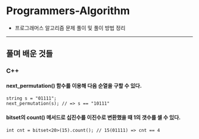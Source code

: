 # Programmers-Algorithm

* 프로그래머스 알고리즘 문제 풀이 및 풀이 방법 정리

--- 

## 풀며 배운 것들

### C++   

#### next_permutation() 함수를 이용해 다음 순열을 구할 수 있다.
```
string s = "01111";
next_permutation(s); // => s == "10111"
```

#### bitset의 count() 메서드로 십진수를 이진수로 변환했을 때 1의 갯수를 셀 수 있다.
```
int cnt = bitset<20>(15).count(); // 15(01111) => cnt == 4
```
